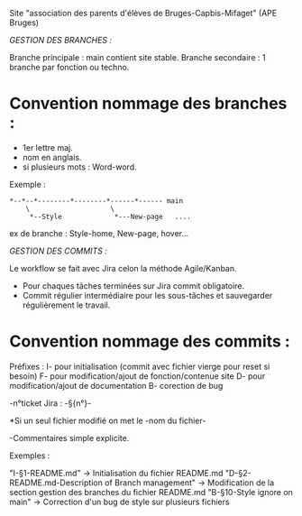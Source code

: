 Site  "association des parents d'élèves de Bruges-Capbis-Mifaget" (APE Bruges)

  *GESTION DES BRANCHES :*

Branche principale : main contient site stable.
Branche secondaire : 1 branche par fonction ou techno.

# Convention nommage des branches : 
- 1er lettre maj.
- nom en anglais.
- si plusieurs mots  : Word-word.

Exemple :

    *--*--*--------*--------*------*------ main
        \                    \
         *--Style             *---New-page   ....

ex de branche : Style-home, New-page, hover...

  *GESTION DES COMMITS :*

Le workflow se fait avec Jira celon la méthode Agile/Kanban.

- Pour chaques tâches terminées sur Jira commit obligatoire.
- Commit régulier intermédiaire pour les sous-tâches et sauvegarder régulièrement le travail.

# Convention nommage des commits :

Préfixes :
I- pour initialisation (commit avec fichier vierge pour reset si besoin)
F- pour modification/ajout de fonction/contenue site
D- pour modification/ajout de documentation
B- corection de bug

-n°ticket Jira :
-§{n°}-

*Si un seul fichier modifié on met le -nom du fichier-

-Commentaires simple explicite.

Exemples :

"I-§1-README.md" -> Initialisation du fichier README.md
"D-§2-README.md-Description of Branch management" -> Modification de la section gestion des branches du fichier README.md
"B-§10-Style ignore on main" -> Correction d'un bug de style sur plusieurs fichiers




